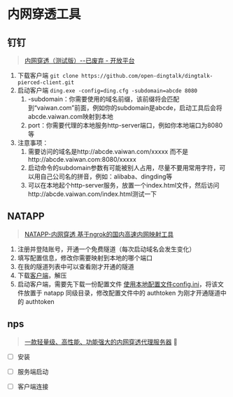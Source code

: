 # 内网穿透工具

## 钉钉

> [内网穿透（测试版）--已废弃 - 开放平台](https://open.dingtalk.com/document/resourcedownload/http-intranet-penetration)

1. 下载客户端 `git clone https://github.com/open-dingtalk/dingtalk-pierced-client.git `
2. 启动客户端 `ding.exe -config=ding.cfg -subdomain=abcde 8080`
   1. -subdomain：你需要使用的域名前缀，该前缀将会匹配到“vaiwan.com”前面，例如你的subdomain是abcde，启动工具后会将abcde.vaiwan.com映射到本地
   2. port：你需要代理的本地服务http-server端口，例如你本地端口为8080等
3. 注意事项：
   1. 需要访问的域名是http://abcde.vaiwan.com/xxxxx 而不是http://abcde.vaiwan.com:8080/xxxxx
   2. 启动命令的subdomain参数有可能被别人占用，尽量不要用常用字符，可以用自己公司名的拼音，例如：alibaba、dingding等
   3. 可以在本地起个http-server服务，放置一个index.html文件，然后访问http://abcde.vaiwan.com/index.html测试一下

## NATAPP

> [NATAPP-内网穿透 基于ngrok的国内高速内网映射工具](https://natapp.cn/)

1. 注册并登陆账号，开通一个免费隧道（每次启动域名会发生变化）
2. 填写配置信息，修改你需要映射到本地的哪个端口
3. 在我的隧道列表中可以查看刚才开通的隧道
4. 下载[客户端](https://cdn.natapp.cn/assets/downloads/clients/2_3_9/natapp_windows_amd64_2_3_9.zip?version=20230407)，解压
5. 启动客户端，需要先下载一份配置文件 [使用本地配置文件config.ini](https://natapp.cn/article/config_ini)，将该文件放置于 natapp 同级目录，修改配置文件中的 authtoken 为刚才开通隧道中的 authtoken

## nps

> [一款轻量级、高性能、功能强大的内网穿透代理服务器](https://github.com/ehang-io/nps/blob/master/README_zh.md) 🚀

- [ ] 安装
- [ ] 服务端启动
- [ ] 客户端连接

